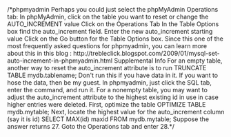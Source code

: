 <?php 
// Reset auto increment of all tables in a mysql database
mysql -Nsr -e "SELECT t.table_name FROM INFORMATION_SCHEMA.TABLES t WHERE t.table_schema = 'DB_NAME'" | xargs -I {} mysql DB_NAME -e "ALTER TABLE {} AUTO_INCREMENT = 1;"

// How can I reset a mysql table auto-increment to 1 in phpMyAdmin?
// 
//In mysql you can easily reset auto increment value in a table using single query.

//ALTER TABLE tablename AUTO_INCREMENT = 1;
<!-- Recommended -->
/*phpmyadmin
Perhaps you could just select the phpMyAdmin Operations tab:

In phpMyAdmin, click on the table you want to reset or change the AUTO_INCREMENT value
Click on the Operations Tab
In the Table Options box find the auto_increment field.
Enter the new auto_increment starting value
Click on the Go button for the Table Options box.
Since this one of the most frequently asked questions for phpmyadmin, you can learn more about this in this blog : http://trebleclick.blogspot.com/2009/01/mysql-set-auto-increment-in-phpmyadmin.html

Supplemental Info
For an empty table, another way to reset the auto_increment attribute is to run

TRUNCATE TABLE mydb.tablename;
Don't run this if you have data in it. If you want to hose the data, then be my guest.

In phpmyadmin, just click the SQL tab, enter the command, and run it.

For a nonempty table, you may want to adjust the auto_increment attribute to the highest existing id in use in case higher entries were deleted.

First, optimize the table

OPTIMIZE TABLE mydb.mytable;
Next, locate the highest value for the auto_increment column (say it is id)

SELECT MAX(id) maxid FROM mydb.mytable;
Suppose the answer returns 27. Goto the Operations tab and enter 28.*/
